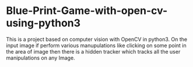 # Blue-Print-Game-with-open-cv-using-python3
This is a project based on computer vision with OpenCV in python3. On the input image if perform various manupulations like clicking on some point in the area of image then there is a hidden tracker which tracks all the user manipulations on any Image.
